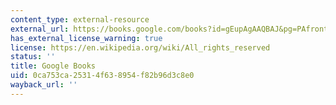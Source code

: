 ```yaml
---
content_type: external-resource
external_url: https://books.google.com/books?id=gEupAgAAQBAJ&pg=PAfrontcover#v=onepage&q&f=false
has_external_license_warning: true
license: https://en.wikipedia.org/wiki/All_rights_reserved
status: ''
title: Google Books
uid: 0ca753ca-2531-4f63-8954-f82b96d3c8e0
wayback_url: ''
---
```


